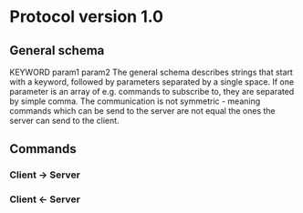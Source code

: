 # Protocol version 1.0

## General schema
KEYWORD param1 param2
The general schema describes strings that start with a keyword, followed by parameters separated by a single space. If one parameter is an array of e.g. commands to subscribe to, they are separated by simple comma.
The communication is not symmetric - meaning commands which can be send to the server are not equal the ones the server can send to the client.

## Commands

### Client -> Server

### Client <- Server